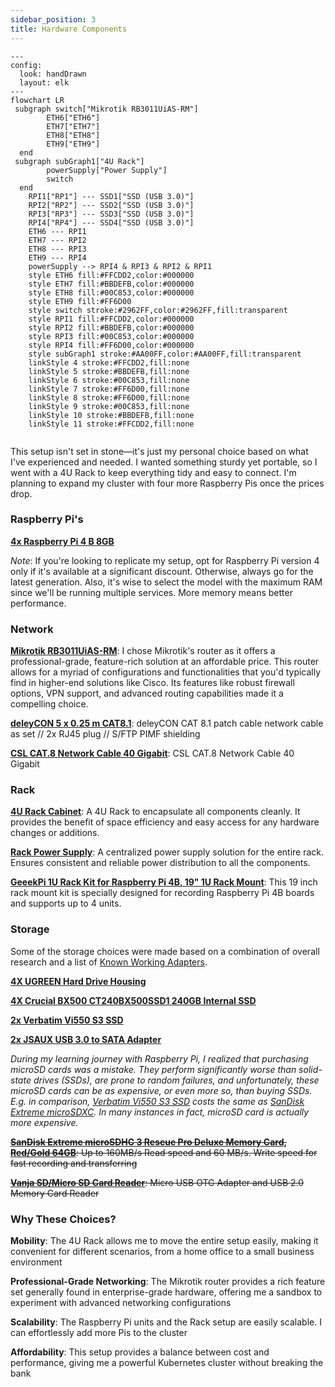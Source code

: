 ```yaml
---
sidebar_position: 3
title: Hardware Components
---
```


```mermaid
---
config:
  look: handDrawn
  layout: elk
---
flowchart LR
 subgraph switch["Mikrotik RB3011UiAS-RM"]
        ETH6["ETH6"]
        ETH7["ETH7"]
        ETH8["ETH8"]
        ETH9["ETH9"]
  end
 subgraph subGraph1["4U Rack"]
        powerSupply["Power Supply"]
        switch
  end
    RPI1["RP1"] --- SSD1["SSD (USB 3.0)"]
    RPI2["RP2"] --- SSD2["SSD (USB 3.0)"]
    RPI3["RP3"] --- SSD3["SSD (USB 3.0)"]
    RPI4["RP4"] --- SSD4["SSD (USB 3.0)"]
    ETH6 --- RPI1
    ETH7 --- RPI2
    ETH8 --- RPI3
    ETH9 --- RPI4
    powerSupply --> RPI4 & RPI3 & RPI2 & RPI1
    style ETH6 fill:#FFCDD2,color:#000000
    style ETH7 fill:#BBDEFB,color:#000000
    style ETH8 fill:#00C853,color:#000000
    style ETH9 fill:#FF6D00
    style switch stroke:#2962FF,color:#2962FF,fill:transparent
    style RPI1 fill:#FFCDD2,color:#000000
    style RPI2 fill:#BBDEFB,color:#000000
    style RPI3 fill:#00C853,color:#000000
    style RPI4 fill:#FF6D00,color:#000000
    style subGraph1 stroke:#AA00FF,color:#AA00FF,fill:transparent
    linkStyle 4 stroke:#FFCDD2,fill:none
    linkStyle 5 stroke:#BBDEFB,fill:none
    linkStyle 6 stroke:#00C853,fill:none
    linkStyle 7 stroke:#FF6D00,fill:none
    linkStyle 8 stroke:#FF6D00,fill:none
    linkStyle 9 stroke:#00C853,fill:none
    linkStyle 10 stroke:#BBDEFB,fill:none
    linkStyle 11 stroke:#FFCDD2,fill:none


```

This setup isn't set in stone—it's just my personal choice based on what I've experienced and needed. I wanted something sturdy yet portable, so I went with a 4U Rack to keep everything tidy and easy to connect. I'm planning to expand my cluster with four more Raspberry Pis once the prices drop.

### Raspberry Pi's

**[4x Raspberry Pi 4 B 8GB](https://www.raspberrypi.com/products/raspberry-pi-4-model-b/)**

*Note*: If you're looking to replicate my setup, opt for Raspberry Pi version 4 only if it's available at a significant discount. Otherwise, always go for the latest generation. Also, it's wise to select the model with the maximum RAM since we'll be running multiple services. More memory means better performance.

### Network

**[Mikrotik RB3011UiAS-RM](https://mikrotik.com/product/RB3011UiAS-RM)**: I chose Mikrotik's router as it offers a professional-grade, feature-rich solution at an affordable price. This router allows for a myriad of configurations and functionalities that you'd typically find in higher-end solutions like Cisco. Its features like robust firewall options, VPN support, and advanced routing capabilities made it a compelling choice.

**[deleyCON 5 x 0.25 m CAT8.1](https://www.amazon.de/-/en/gp/product/B08WPJVGHR/ref=ppx_yo_dt_b_search_asin_title?ie=UTF8&th=1)**: deleyCON CAT 8.1 patch cable network cable as set // 2x RJ45 plug // S/FTP PIMF shielding

**[CSL CAT.8 Network Cable 40 Gigabit](https://www.amazon.de/-/en/gp/product/B08FCLHTH5/ref=ppx_yo_dt_b_search_asin_title?ie=UTF8&th=1)**: CSL CAT.8 Network Cable 40 Gigabit

### Rack

**[4U Rack Cabinet](https://www.compumail.dk/en/p/lanberg-rack-gra-993865294)**: A 4U Rack to encapsulate all components cleanly. It provides the benefit of space efficiency and easy access for any hardware changes or additions.

**[Rack Power Supply](https://www.compumail.dk/en/p/lanberg-pdu-09f-0300-bk-stromstodsbeskytter-9-stik-16a-sort-3m-996106700)**: A centralized power supply solution for the entire rack. Ensures consistent and reliable power distribution to all the components.

**[GeeekPi 1U Rack Kit for Raspberry Pi 4B, 19" 1U Rack Mount](https://www.amazon.de/-/en/gp/product/B0972928CN/ref=ppx_yo_dt_b_search_asin_title?ie=UTF8&psc=1)**: This 19 inch rack mount kit is specially designed for recording Raspberry Pi 4B boards and supports up to 4 units.


### Storage

Some of the storage choices were made based on a combination of overall research and a list of [Known Working Adapters](https://jamesachambers.com/best-ssd-storage-adapters-for-raspberry-pi-4-400/). 


**[4X UGREEN Hard Drive Housing](https://www.amazon.de/dp/B07D2BHVBD?ref=ppx_yo2ov_dt_b_fed_asin_title)**

**[4X Crucial BX500 CT240BX500SSD1 240GB Internal SSD](https://www.amazon.de/dp/B07G3YNLJB?ref=ppx_yo2ov_dt_b_fed_asin_title&th=1)**

**[2x Verbatim Vi550 S3 SSD](https://www.amazon.de/dp/B07LGKQLT5?ref=ppx_yo2ov_dt_b_fed_asin_title&th=1)**

**[2x JSAUX USB 3.0 to SATA Adapter](https://www.amazon.de/dp/B086W944YT?ref=ppx_yo2ov_dt_b_fed_asin_title)**

*During my learning journey with Raspberry Pi, I realized that purchasing microSD cards was a mistake. They perform significantly worse than solid-state drives (SSDs), are prone to random failures, and unfortunately, these microSD cards can be as expensive, or even more so, than buying SSDs. E.g. in comparison, [Verbatim Vi550 S3 SSD](https://www.amazon.de/dp/B07LGKQLT5?ref=ppx_yo2ov_dt_b_fed_asin_title) costs the same as [SanDisk Extreme microSDXC](https://www.amazon.de/dp/B09X7BK27V?ref=ppx_yo2ov_dt_b_fed_asin_title&th=1). In many instances in fact, microSD card is actually more expensive.*

~~**[SanDisk Extreme microSDHC 3 Rescue Pro Deluxe Memory Card, Red/Gold 64GB](https://www.amazon.de/-/en/gp/product/B07FCMBLV6/ref=ppx_yo_dt_b_search_asin_title?ie=UTF8&psc=1)**: Up to 160MB/s Read speed and 60 MB/s. Write speed for fast recording and transferring~~

~~**[Vanja SD/Micro SD Card Reader](https://www.amazon.de/-/en/gp/product/B00W02VHM6/ref=ppx_yo_dt_b_search_asin_title?ie=UTF8&psc=1)**: Micro USB OTG Adapter and USB 2.0 Memory Card Reader~~



### Why These Choices?

**Mobility**: The 4U Rack allows me to move the entire setup easily, making it convenient for different scenarios, from a home office to a small business environment
  
**Professional-Grade Networking**: The Mikrotik router provides a rich feature set generally found in enterprise-grade hardware, offering me a sandbox to experiment with advanced networking configurations
  
**Scalability**: The Raspberry Pi units and the Rack setup are easily scalable. I can effortlessly add more Pis to the cluster

**Affordability**: This setup provides a balance between cost and performance, giving me a powerful Kubernetes cluster without breaking the bank
